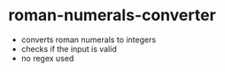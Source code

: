 ﻿# roman-numerals-converter

- converts roman numerals to integers
- checks if the input is valid
- no regex used
